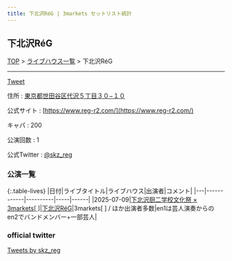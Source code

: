 ```yaml
---
title: 下北沢RéG | 3markets セットリスト統計
---
```

## 下北沢RéG

[TOP](/setlist/) > [ライブハウス一覧](livehouses.html) > 下北沢RéG

___

<a href="https://twitter.com/share?ref_src=twsrc%5Etfw" data-text="3markets[ ]セットリスト > 下北沢RéG" class="twitter-share-button" data-via="3markets" data-hashtags="3markets" data-related="3markets" data-show-count="false">Tweet</a>

住所
:    <a href="https://www.google.co.jp/maps/search/%E6%9D%B1%E4%BA%AC%E9%83%BD%E4%B8%96%E7%94%B0%E8%B0%B7%E5%8C%BA%E4%BB%A3%E6%B2%A2%EF%BC%95%E4%B8%81%E7%9B%AE%EF%BC%93%EF%BC%90%E2%88%92%EF%BC%91%EF%BC%90" rel="noopener noreferrer" target="_blank">東京都世田谷区代沢５丁目３０−１０</a>

公式サイト
:    [https://www.reg-r2.com/](https://www.reg-r2.com/)

キャパ
:    200

公演回数
: 1


公式Twitter
: <a href="https://twitter.com/skz_reg">@skz_reg</a>


### 公演一覧

{:.table-lives}
|日付|ライブタイトル|ライブハウス|出演者|コメント|
|---|------------|----------|-----|------|
|<span class="nowrap">2025-07-09</span>|[下北沢厨二学校文化祭 × 3markets[ ]](live208.html)|[下北沢RéG](livehouse116.html)|3markets[ ] / ほか出演者多数|en1は芸人演奏からのen2でバンドメンバー+一部芸人|




### official twitter

<a class="twitter-timeline" href="https://twitter.com/skz_reg?ref_src=twsrc%5Etfw">Tweets by skz_reg</a> <script async src="https://platform.twitter.com/widgets.js" charset="utf-8"></script>


<script async src="https://platform.twitter.com/widgets.js" charset="utf-8"></script>